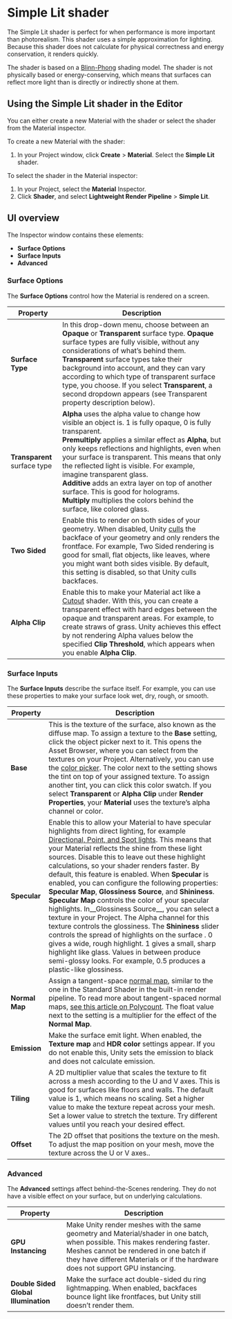 # Simple Lit shader 

The Simple Lit shader is perfect for when performance is more important than photorealism. This shader uses a simple approximation for lighting. Because this shader does not calculate for physical correctness and energy conservation, it renders quickly.

The shader is based on a [Blinn-Phong](https://en.wikipedia.org/wiki/Blinn%E2%80%93Phong_shading_model) shading model. The shader is not physically based or energy-conserving, which means that surfaces can reflect more light than is directly or indirectly shone at them. 


## Using the Simple Lit shader in the Editor 
You can either create a new Material with the shader or select the shader from the Material inspector.

To create a new Material with the shader:
1. In your Project window, click __Create__ > __Material__. Select the __Simple Lit__ shader.

To select the shader in the Material inspector:
1. In your Project, select the __Material__ Inspector. 
2. Click __Shader__, and select __Lightweight Render Pipeline__ > __Simple Lit__.


## UI overview 
The Inspector window contains these elements: 

* __Surface Options__
* __Surface Inputs__
* __Advanced__

### Surface Options 

The __Surface Options__ control how the Material is rendered on a screen. 

| Property | Description |
| ------------ | --- |
| __Surface Type__ | In this drop-down menu, choose between an __Opaque__ or __Transparent__ surface type. __Opaque__ surface types are fully visible, without any considerations of what’s behind them. __Transparent__ surface types take their background into account, and they can vary according to which type of transparent surface type, you choose. If you select __Transparent__, a second dropdown appears (see Transparent property description below).
| __Transparent__ surface type | __Alpha__ uses the alpha value to change how visible an object is. 1 is fully opaque, 0 is fully transparent.<br/> __Premultiply__ applies a similar effect as __Alpha__, but only keeps reflections and highlights, even when your surface is transparent. This means that only the reflected light is visible. For example, imagine transparent glass.<br/> __Additive__ adds an extra layer on top of another surface. This is good for holograms. <br/> __Multiply__ multiplies the colors behind the surface, like colored glass. |
| __Two Sided__ | Enable this to render on both sides of your geometry. When disabled, Unity [culls](https://docs.unity3d.com/Manual/SL-CullAndDepth.html) the backface of your geometry and only renders the frontface. For example, Two Sided rendering is good for small, flat objects, like leaves, where you might want both sides visible. By default, this setting is disabled, so that Unity culls backfaces. |
| __Alpha Clip__ | Enable this to make your Material act like a [Cutout](https://docs.unity3d.com/Manual/StandardShaderMaterialParameterRenderingMode.html) shader. With this, you can create a transparent effect with hard edges between the opaque and transparent areas. For example, to create straws of grass. Unity achieves this effect by not rendering Alpha values below the specified __Clip Threshold__, which appears when you enable __Alpha Clip__.|

### Surface Inputs

The __Surface Inputs__ describe the surface itself. For example, you can use these properties to make your surface look wet, dry, rough, or smooth. 

| Property | Description |
| ------------ | --- |
__Base__ | This is the texture of the surface, also known as the diffuse map. To assign a texture to the __Base__ setting, click the object picker next to it. This opens the Asset Browser, where you can select from the textures on your Project. Alternatively, you can use the [color picker](https://docs.unity3d.com/Manual/EditingValueProperties.html). The color next to the setting shows the tint on top of your assigned texture. To assign another tint, you can click this color swatch. If you select __Transparent__ or __Alpha Clip__ under __Render Properties__, your __Material__ uses the texture’s alpha channel or color.
__Specular__ | Enable this to allow your Material to have specular highlights from direct lighting, for example [Directional, Point, and Spot lights](https://docs.unity3d.com/Manual/Lighting.html). This means that your Material reflects the shine from these light sources. Disable this to leave out these highlight calculations, so your shader renders faster. By default, this feature is enabled. When __Specular__ is enabled, you can configure the following properties: __Specular Map__, __Glossiness Source__, and __Shininess__. __Specular Map__  controls the color of your specular highlights. In__Glossiness Source__, you can select a texture in your Project. The Alpha channel for this texture controls the glossiness. The __Shininess__ slider controls the spread of highlights on the surface . 0 gives a wide, rough highlight. 1 gives a small, sharp highlight like glass. Values in between produce semi-glossy looks. For example, 0.5 produces a plastic-like glossiness.
__Normal Map__ | Assign a tangent-space [normal map](https://docs.unity3d.com/Manual/StandardShaderMaterialParameterNormalMap.html), similar to the one in the Standard Shader in the built-in render pipeline. To read more about tangent-spaced normal maps, [see this article on Polycount](http://wiki.polycount.com/wiki/Normal_Map_Technical_Details#Tangent-Space_vs._Object-Space). The float value next to the setting is a multiplier for the effect of the  __Normal Map__.
__Emission__ | Make the surface emit light. When enabled, the  __Texture map__ and __HDR color__ settings appear. If you do not enable this, Unity sets the emission to black and does not calculate emission. 
__Tiling__ | A 2D multiplier value that scales the texture to fit across a mesh according to the U and V axes. This is good for surfaces like floors and walls. The default value is 1, which means no scaling. Set a higher value to make the texture repeat across your mesh. Set a lower value to stretch the texture. Try different values until you reach your desired effect.
__Offset__ | The 2D offset that positions the texture on the mesh.  To adjust the map position on your mesh, move the texture across the U or V axes..

### Advanced 

The __Advanced__ settings affect behind-the-Scenes rendering. They do not have a visible effect on your surface, but on underlying calculations.

| Property | Description |
| ------------ | --- |
__GPU Instancing__ | Make Unity render meshes with the same geometry and Material/shader in one batch, when possible. This makes rendering faster.  Meshes cannot be rendered in one batch if they have different Materials or if the hardware does not support GPU instancing. 
__Double Sided Global Illumination__ | Make the surface act double-sided du ring lightmapping. When enabled, backfaces bounce light like frontfaces, but Unity still doesn’t render them. 




